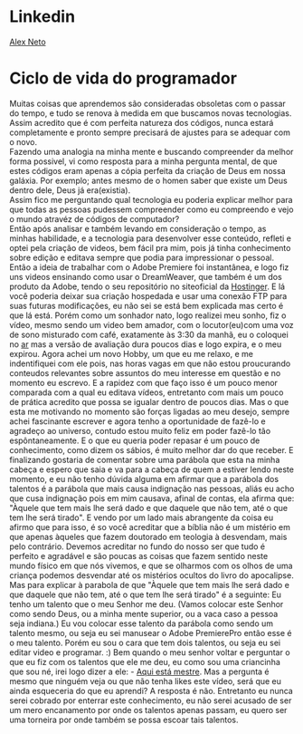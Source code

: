 

<h1>Linkedin</h1>
<div class="LI-profile-badge"  data-version="v1" data-size="large" data-locale="pt_BR" data-type="horizontal" data-theme="dark" data-vanity="alex-neto-57b9b9102"><a class="LI-simple-link" href='https://br.linkedin.com/in/alex-neto-57b9b9102?trk=profile-badge'>Alex Neto</a></div>

<h1> Ciclo de vida do programador</h1>


<p>Muitas coisas que aprendemos são consideradas obsoletas com o passar do tempo, e tudo se renova à medida em que buscamos novas tecnologias. Assim acredito que é com perfeita natureza dos códigos, nunca estará completamente e pronto sempre precisará de ajustes para se adequar com o novo. <br>Fazendo uma analogia na minha mente e buscando compreender da melhor forma possivel, vi como resposta para a minha pergunta mental, de que estes códigos eram apenas a cópia perfeita da criação de Deus em nossa galáxia. Por exemplo; antes mesmo de o homen saber que existe um Deus dentro dele, Deus já era(existia).<br> Assim fico me perguntando qual tecnologia eu poderia explicar melhor para que todas as pessoas pudessem compreender como eu compreendo e vejo o mundo atravéz de códigos de computador?<br> Então após analisar e também levando em consideração o tempo, as minhas habilidade, e a tecnologia para desenvolver esse conteúdo,  refleti e optei pela criação de videos, bem fácil pra mim, pois já tinha conhecimento sobre edição e editava sempre que podia para impressionar o pessoal. Então a ideia de trabalhar com o Adobe Premiere foi instantânea, e logo fiz uns videos ensinando como usar o DreamWeaver, que também é um dos produto da Adobe, tendo o seu  repositório no siteoficial da <a href="https://www.youtube.com/watch?v=7NSqhicsZ3A">Hostinger</a>. E lá você poderia deixar sua criação hospedada e usar uma conexão FTP para suas futuras modificações, eu não sei se está bem explicada mas certo é que lá está. Porém como um sonhador nato, logo realizei meu sonho, fiz o vídeo, mesmo sendo um video bem amador, com o locutor(eu)com uma voz de sono misturado com café, exatamente às 3:30 da manhã, eu o coloquei no <a href="https://www.youtube.com/channel/UCbj3qzqPEy-NGDNcZ59abzQ?view_as=subscriber">ar</a> mas a versão de avaliação dura poucos dias e logo expira, e o meu expirou. Agora achei um novo Hobby, um que eu me relaxo, e me indentifiquei com ele pois, nas horas vagas em que não estou proucurando conteudos relevantes sobre assuntos do meu interesse em questão e no momento eu escrevo. E a rapidez com que faço isso é um pouco menor comparada com a qual eu editava vídeos, entretanto com mais um pouco de prática acredito que possa se igualar dentro de poucos dias. Mas o que esta me motivando no momento são forças ligadas ao meu desejo, sempre achei fascinante escrever e agora tenho a oportunidade de fazê-lo e agradeço ao universo, contudo estou muito feliz em poder fazê-lo tão espôntaneamente. E o que eu queria poder repasar é um pouco de conhecimento, como dizem os sábios, é muito melhor dar do que receber. E finalizando gostaria de comentar sobre uma parábola que esta na minha cabeça e espero que saia e va para a cabeça de quem a estiver lendo neste momento, e eu não tenho dúvida alguma em afirmar que a parábola dos talentos é a parábola que mais causa indignação nas pessoas, aliás eu acho que cusa indignação pois em mim causava, afinal de contas, ela afirma que: "Àquele que tem mais lhe será dado e que daquele que não tem, até o que tem lhe será tirado". E vendo por um lado mais abrangente da coisa eu afirmo que para isso, é so você acreditar que a bíblia  não é um mistério em que apenas àqueles que fazem doutorado em teologia à desvendam, mais pelo contrário. Devemos acreditar no fundo do nosso ser que tudo é perfeito e agradável e são poucas as coisas que fazem sentido neste mundo físico em que nós vivemos, e que se olharmos com os olhos de uma criança podemos desvendar até os mistérios ocultos do livro do apocalipse. Mas para explicar à parabola de que "Àquele que tem mais lhe será dado e que daquele que não tem, até o que tem lhe será tirado" é a seguinte: Eu tenho um talento que o meu Senhor me deu. (Vamos colocar este Senhor como sendo Deus, ou a minha mente superior, ou a vaca caso a pessoa seja indiana.) Eu vou colocar esse talento da parábola como sendo um talento mesmo, ou seja eu sei manusear o Adobe PremierePro então esse é o meu talento. Porém eu sou o cara que tem dois talentos, ou seja eu sei editar video e programar. :) Bem quando o meu senhor voltar e perguntar o que eu fiz com os talentos que ele me deu, eu como sou uma criancinha que sou né, irei logo dizer a ele: - <a href="https://www.youtube.com/channel/UCbj3qzqPEy-NGDNcZ59abzQ?view_as=subscriber">Aqui está mestre</a>. Mas a pergunta é mesmo que ninguém veja ou que não tenha likes este vídeo, será que eu ainda esqueceria do que eu aprendi? A resposta é não. Entretanto eu nunca serei cobrado por enterrar este conhecimento, eu não serei acusado de ser um mero encanamento por onde os talentos apenas passam, eu quero ser uma torneira por onde também se possa escoar tais talentos.  </p>



